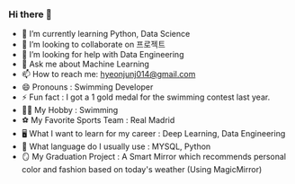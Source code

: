 ### Hi there 👋

- 🌱 I’m currently learning Python, Data Science
- 👯 I’m looking to collaborate on 프로젝트
- 🤔 I’m looking for help with Data Engineering
- 💬 Ask me about Machine Learning
- 📫 How to reach me: hyeonjunj014@gmail.com
- 😄 Pronouns : Swimming Developer 
- ⚡ Fun fact : I got a 1 gold medal for the swimming contest last year.
- 🏊‍♂️ My Hobby : Swimming
- ⚽ My Favorite Sports Team : Real Madrid
- 🖥️ What I want to learn for my career : Deep Learning, Data Engineering
- 🔢 What language do I usually use : MYSQL, Python
- 🪞 My Graduation Project : A Smart Mirror which recommends personal color and fashion based on today's weather (Using MagicMirror) 